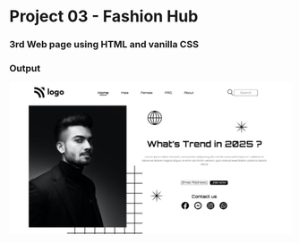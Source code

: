 # Project 03 - Fashion Hub

### 3rd Web page using HTML and vanilla CSS

### Output

![Project 3](./output.jpg)
